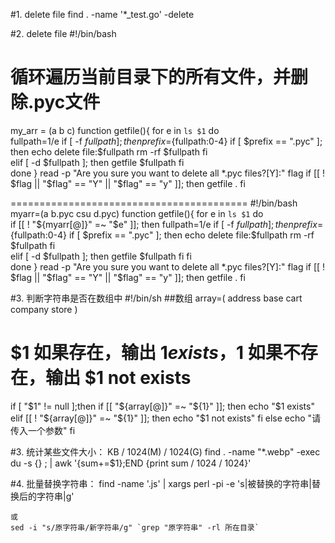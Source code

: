 #1. delete file 
find . -name '*_test.go' -delete

#2. delete file
#!/bin/bash
# 循环遍历当前目录下的所有文件，并删除.pyc文件
my_arr = (a b c)
function getfile(){
    for e in `ls $1`
    do  
        fullpath=$1/$e
        if [ -f $fullpath ]; then
            prefix=${fullpath:0-4}
            if [ $prefix == ".pyc" ]; then
                echo delete file:$fullpath
                rm -rf $fullpath
            fi  
        elif [ -d $fullpath ]; then
            getfile $fullpath
        fi  
    done
}
read -p "Are you sure you want to delete all *.pyc files?[Y]:" flag
if [[ ! $flag || "$flag" == "Y" || "$flag" == "y" ]]; then
    getfile .
fi

=========================================
#!/bin/bash
myarr=(a b.pyc csu d.pyc)
function getfile(){
    for e in `ls $1`
    do  
        if [[ ! "${myarr[@]}" =~ "$e" ]]; then
            fullpath=$1/$e
            if [ -f $fullpath ]; then
                prefix=${fullpath:0-4}
                if [ $prefix == ".pyc" ]; then
                    echo delete file:$fullpath
                    rm -rf $fullpath
                fi  
            elif [ -d $fullpath ]; then
                getfile $fullpath
            fi
        fi  
    done
}
read -p "Are you sure you want to delete all *.pyc files?[Y]:" flag
if [[ ! $flag || "$flag" == "Y" || "$flag" == "y" ]]; then
    getfile .
fi

#3. 判断字符串是否在数组中
#!/bin/sh
##数组
array=(
address
base
cart
company
store
)
 
# $1 如果存在，输出 $1 exists，$1 如果不存在，输出 $1 not exists
if [ "$1" != null ];then
     if [[ "${array[@]}" =~ "${1}" ]]; then
     echo "$1 exists"
     elif [[ ! "${array[@]}" =~ "${1}" ]]; then
     echo "$1 not exists"
     fi
else
     echo "请传入一个参数"
fi

#3. 统计某些文件大小：
KB / 1024(M) / 1024(G)
find . -name "*.webp" -exec du -s {} \; | awk '{sum+=$1};END {print sum / 1024 / 1024}'

#4. 批量替换字符串：
    find -name '.js' | xargs perl -pi -e 's|被替换的字符串|替换后的字符串|g'

    或
    sed -i "s/原字符串/新字符串/g" `grep "原字符串" -rl 所在目录`
    